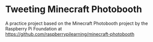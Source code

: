 # Tweeting Minecraft Photobooth

A practice project based on the Minecraft Photobooth project by the Raspberry Pi Foundation at https://github.com/raspberrypilearning/minecraft-photobooth


